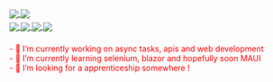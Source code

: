 <!-- Some Stats Display -->
<div style="margin-bottom: 5px;">
  <a href="#top-langs">
    <img align="center" src="https://github-readme-stats.vercel.app/api/top-langs/?username=KeanTech&hide=SCSS,Javascript,Dockerfile&theme=onedark&show_icons=true&langs_count=10" />
  </a>
  <a href="#readme-stats">
    <img align="center" src="https://github-readme-stats.vercel.app/api?username=KeanTech&theme=onedark&show_icons=true?count_private=true" />
  </a>
</div>

<!-- Repo Stats Display -->
<div style="margin-bottom: 5px;">
  <a href="https://github.com/KeanTech/DynamicDataDisplay">
    <img align="center" src="https://github-readme-stats.vercel.app/api/pin/?username=KeanTech&repo=DynamicDataDisplay&theme=onedark&show_owner=true" />
  </a>
  
  <a href="https://github.com/KeanTech/ProjektDB">
    <img align="center" src="https://github-readme-stats.vercel.app/api/pin/?username=KeanTech&repo=ProjektDB&theme=onedark&show_owner=false" />
  </a>
  
  <a href="https://github.com/iZeQure/JobAgent">
    <img align="center" src="https://github-readme-stats.vercel.app/api/pin/?username=iZeQure&repo=JobAgent&theme=onedark&show_owner=false" />
  </a>
  
  <a href="https://github.com/KeanTech/ConsumerSimulator">
    <img align="center" src="https://github-readme-stats.vercel.app/api/pin/?username=KeanTech&repo=ConsumerSimulator&theme=onedark&show_owner=false" />
  </a>
  
</div>
<div style="margin-bottom: 5px; color:red;">
  <br/>                         
- 🔭 I’m currently working on async tasks, apis and web development
  <br/>
- 🌱 I’m currently learning selenium, blazor and hopefully soon MAUI 
  <br/>
- 🤔 I’m looking for a apprenticeship somewhere !
  </p>
</div>


